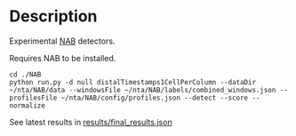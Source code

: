 # Description

Experimental [NAB](https://github.com/numenta/NAB) detectors.

Requires NAB to be installed.

~~~
cd ./NAB
python run.py -d null distalTimestamps1CellPerColumn --dataDir ~/nta/NAB/data --windowsFile ~/nta/NAB/labels/combined_windows.json --profilesFile ~/nta/NAB/config/profiles.json --detect --score --normalize
~~~

See latest results in [results/final_results.json](results/final_results.json)

